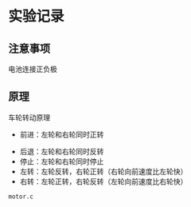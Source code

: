 # 实验记录



## 注意事项

电池连接正负极

## 原理

车轮转动原理

+ 前进：左轮和右轮同时正转

- 后退：左轮和右轮同时反转
- 停止：左轮和右轮同时停止
- 左转：左轮反转，右轮正转（右轮向前速度比左轮快）
- 右转：左轮正转，右轮反转（左轮向前速度比右轮快）

`motor.c`